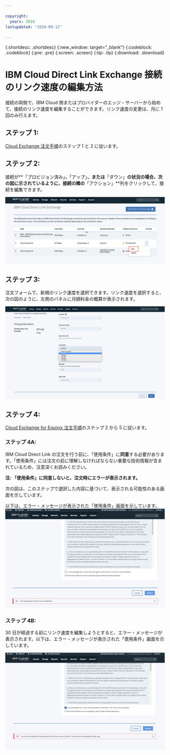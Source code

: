 ```yaml
---

copyright:
  years: 2018
lastupdated: "2018-09-12"

---
```


{:shortdesc: .shortdesc}
{:new_window: target="_blank"}
{:codeblock: .codeblock}
{:pre: .pre}
{:screen: .screen}
{:tip: .tip}
{:download: .download}

# IBM Cloud Direct Link Exchange 接続のリンク速度の編集方法

接続の両側で、IBM Cloud 側またはプロバイダーのエッジ・サーバーから始めて、接続のリンク速度を編集することができます。リンク速度の変更は、月に 1 回のみ行えます。

## ステップ 1: 

[Cloud Exchange 注文手順](cloud-exchange-automation.html)のステップ 1 と 2 に従います。

## ステップ 2:

接続が**「プロビジョン済み」**、**「アップ」**、または**「ダウン」**の状況の場合、次の図に示されているように、接続の隣の**「アクション」**列をクリックして、接続を編集できます。

![ステップ 14](/images/PSRL-Step2.png)

## ステップ 3:

注文フォームで、新規のリンク速度を選択できます。リンク速度を選択すると、次の図のように、左側のパネルに月額料金の概算が表示されます。

![ステップ 15](/images/PSRL-Step3.png)


## ステップ 4:

[Cloud Exchange for Equinix 注文手順](cloud-exchange-automation.html#how-to-order-cloud-exchange-for-equinix)のステップ 2 から 5 に従います。

### ステップ 4A:
IBM Cloud Direct Link の注文を行う前に、「使用条件」に**同意**する必要があります。「使用条件」には注文の前に理解しなければならない重要な技術情報が含まれているため、注意深くお読みください。 

**注: 「使用条件」に同意しないと、注文時にエラーが表示されます。**

次の図は、このステップで選択した内容に基づいて、表示される可能性のある画面を示しています。

以下は、エラー・メッセージが表示された「使用条件」画面を示しています。
![ステップ 16](/images/PSRL-Step4A.png)


### ステップ 4B:
30 日が経過する前にリンク速度を編集しようとすると、エラー・メッセージが表示されます。以下は、エラー・メッセージが表示された「使用条件」画面を示しています。

![ステップ 17](/images/PSRL-Step4B.png)

